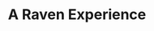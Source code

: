 ---
title: "A Raven Experience"
url: /stafford-springs-stafford/a-raven-experience/
shop: Andenken
---